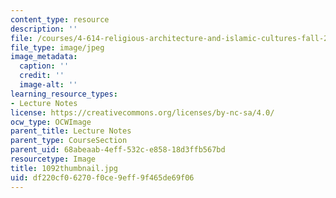 ```yaml
---
content_type: resource
description: ''
file: /courses/4-614-religious-architecture-and-islamic-cultures-fall-2002/df220cf06270f0ce9eff9f465de69f06_1092thumbnail.jpg
file_type: image/jpeg
image_metadata:
  caption: ''
  credit: ''
  image-alt: ''
learning_resource_types:
- Lecture Notes
license: https://creativecommons.org/licenses/by-nc-sa/4.0/
ocw_type: OCWImage
parent_title: Lecture Notes
parent_type: CourseSection
parent_uid: 68abeaab-4eff-532c-e858-18d3ffb567bd
resourcetype: Image
title: 1092thumbnail.jpg
uid: df220cf0-6270-f0ce-9eff-9f465de69f06
---
```

